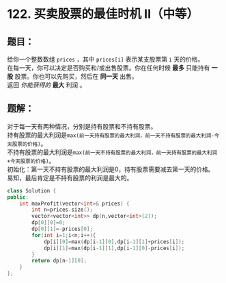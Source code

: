 # 122. 买卖股票的最佳时机 II（中等）
## 题目：
给你一个整数数组 `prices` ，其中 `prices[i]` 表示某支股票第 `i` 天的价格。\
在每一天，你可以决定是否购买和/或出售股票。你在任何时候 **最多** 只能持有 **一股** 股票。你也可以先购买，然后在 **同一天** 出售。\
返回 _你能获得的_ **最大** 利润 。
## 题解：
对于每一天有两种情况，分别是持有股票和不持有股票。\
持有股票的最大利润是`max(前一天持有股票的最大利润，前一天不持有股票的最大利润-今天股票的价格)`。\
不持有股票的最大利润是`max(前一天不持有股票的最大利润，前一天持有股票的最大利润+今天股票的价格)`。\
初始化：第一天不持有股票的最大利润是0，持有股票需要减去第一天的价格。\
易知，最后肯定是不持有股票的利润是最大的。
```c++
class Solution {
public:
    int maxProfit(vector<int>& prices) {
        int n=prices.size();
        vector<vector<int>> dp(n,vector<int>(2));
        dp[0][0]=0;
        dp[0][1]=-prices[0];
        for(int i=1;i<n;i++){
            dp[i][0]=max(dp[i-1][0],dp[i-1][1]+prices[i]);
            dp[i][1]=max(dp[i-1][1],dp[i-1][0]-prices[i]);
        }
        return dp[n-1][0];
    }
};
```
